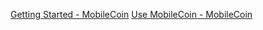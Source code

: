 
[Getting Started - MobileCoin](https://mobilecoin.com/learn/explain-like-im-five/)
[Use MobileCoin - MobileCoin](https://mobilecoin.com/ecosystem)
